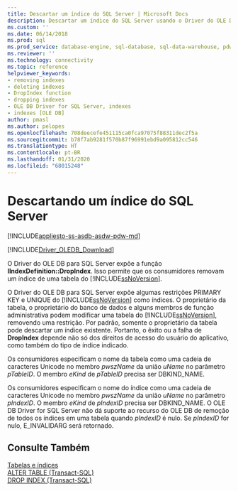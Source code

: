 ```yaml
---
title: Descartar um índice do SQL Server | Microsoft Docs
description: Descartar um índice do SQL Server usando o Driver do OLE DB para SQL Server
ms.custom: ''
ms.date: 06/14/2018
ms.prod: sql
ms.prod_service: database-engine, sql-database, sql-data-warehouse, pdw
ms.reviewer: ''
ms.technology: connectivity
ms.topic: reference
helpviewer_keywords:
- removing indexes
- deleting indexes
- DropIndex function
- dropping indexes
- OLE DB Driver for SQL Server, indexes
- indexes [OLE DB]
author: pmasl
ms.author: pelopes
ms.openlocfilehash: 708deecefe451115ca0fca97075f88311dec2f5a
ms.sourcegitcommit: b78f7ab9281f570b87f96991ebd9a095812cc546
ms.translationtype: HT
ms.contentlocale: pt-BR
ms.lasthandoff: 01/31/2020
ms.locfileid: "68015248"
---
```

# <a name="dropping-a-sql-server-index"></a>Descartando um índice do SQL Server
[!INCLUDE[appliesto-ss-asdb-asdw-pdw-md](../../../includes/appliesto-ss-asdb-asdw-pdw-md.md)]

[!INCLUDE[Driver_OLEDB_Download](../../../includes/driver_oledb_download.md)]

  O Driver do OLE DB para SQL Server expõe a função **IIndexDefinition::DropIndex**. Isso permite que os consumidores removam um índice de uma tabela do [!INCLUDE[ssNoVersion](../../../includes/ssnoversion-md.md)].  
  
 O Driver do OLE DB para SQL Server expõe algumas restrições PRIMARY KEY e UNIQUE do [!INCLUDE[ssNoVersion](../../../includes/ssnoversion-md.md)] como índices. O proprietário da tabela, o proprietário do banco de dados e alguns membros de função administrativa podem modificar uma tabela do [!INCLUDE[ssNoVersion](../../../includes/ssnoversion-md.md)], removendo uma restrição. Por padrão, somente o proprietário da tabela pode descartar um índice existente. Portanto, o êxito ou a falha de **DropIndex** depende não só dos direitos de acesso do usuário do aplicativo, como também do tipo de índice indicado.  
  
 Os consumidores especificam o nome da tabela como uma cadeia de caracteres Unicode no membro *pwszName* da união *uName* no parâmetro *pTableID*. O membro *eKind* de *pTableID* precisa ser DBKIND_NAME.  
  
 Os consumidores especificam o nome do índice como uma cadeia de caracteres Unicode no membro *pwszName* da união *uName* no parâmetro *pIndexID*. O membro *eKind* de *pIndexID* precisa ser DBKIND_NAME. O OLE DB Driver for SQL Server não dá suporte ao recurso do OLE DB de remoção de todos os índices em uma tabela quando *pIndexID* é nulo. Se *pIndexID* for nulo, E_INVALIDARG será retornado.  
  
## <a name="see-also"></a>Consulte Também  
 [Tabelas e índices](../../oledb/ole-db-tables-indexes/tables-and-indexes.md)   
 [ALTER TABLE &#40;Transact-SQL&#41;](../../../t-sql/statements/alter-table-transact-sql.md)   
 [DROP INDEX &#40;Transact-SQL&#41;](../../../t-sql/statements/drop-index-transact-sql.md)  
  
  
